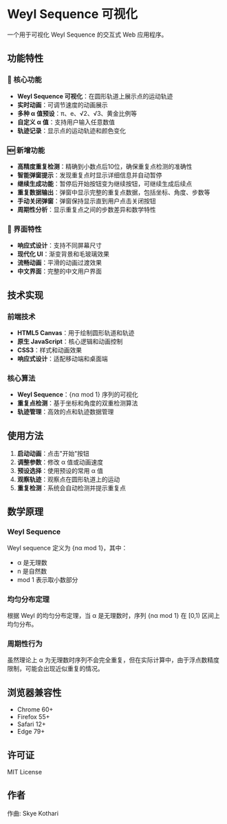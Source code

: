 # Weyl Sequence 可视化

一个用于可视化 Weyl Sequence 的交互式 Web 应用程序。

## 功能特性

### 🎯 核心功能
- **Weyl Sequence 可视化**：在圆形轨道上展示点的运动轨迹
- **实时动画**：可调节速度的动画展示
- **多种 α 值预设**：π、e、√2、√3、黄金比例等
- **自定义 α 值**：支持用户输入任意数值
- **轨迹记录**：显示点的运动轨迹和颜色变化

### 🆕 新增功能
- **高精度重复检测**：精确到小数点后10位，确保重复点检测的准确性
- **智能弹窗提示**：发现重复点时显示详细信息并自动暂停
- **继续生成功能**：暂停后开始按钮变为继续按钮，可继续生成后续点
- **重复数据输出**：弹窗中显示完整的重复点数据，包括坐标、角度、步数等
- **手动关闭弹窗**：弹窗保持显示直到用户点击关闭按钮
- **周期性分析**：显示重复点之间的步数差异和数学特性

### 🎨 界面特性
- **响应式设计**：支持不同屏幕尺寸
- **现代化 UI**：渐变背景和毛玻璃效果
- **流畅动画**：平滑的动画过渡效果
- **中文界面**：完整的中文用户界面

## 技术实现

### 前端技术
- **HTML5 Canvas**：用于绘制圆形轨道和轨迹
- **原生 JavaScript**：核心逻辑和动画控制
- **CSS3**：样式和动画效果
- **响应式设计**：适配移动端和桌面端

### 核心算法
- **Weyl Sequence**：{nα mod 1} 序列的可视化
- **重复点检测**：基于坐标和角度的双重检测算法
- **轨迹管理**：高效的点和轨迹数据管理

## 使用方法

1. **启动动画**：点击"开始"按钮
2. **调整参数**：修改 α 值或动画速度
3. **预设选择**：使用预设的常用 α 值
4. **观察轨迹**：观察点在圆形轨道上的运动
5. **重复检测**：系统会自动检测并提示重复点

## 数学原理

### Weyl Sequence
Weyl sequence 定义为 {nα mod 1}，其中：
- α 是无理数
- n 是自然数
- mod 1 表示取小数部分

### 均匀分布定理
根据 Weyl 的均匀分布定理，当 α 是无理数时，序列 {nα mod 1} 在 [0,1) 区间上均匀分布。

### 周期性行为
虽然理论上 α 为无理数时序列不会完全重复，但在实际计算中，由于浮点数精度限制，可能会出现近似重复的情况。

## 浏览器兼容性

- Chrome 60+
- Firefox 55+
- Safari 12+
- Edge 79+

## 许可证

MIT License

## 作者

作曲: Skye Kothari 